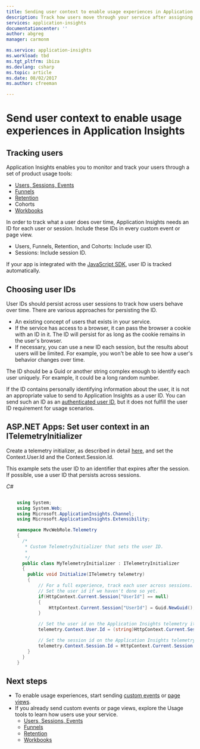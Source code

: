 ```yaml
---
title: Sending user context to enable usage experiences in Application Insights | Microsoft Docs
description: Track how users move through your service after assigning each of them a unique, persistent id string in Application Insights.
services: application-insights
documentationcenter: ''
author: abgreg
manager: carmonm

ms.service: application-insights
ms.workload: tbd
ms.tgt_pltfrm: ibiza
ms.devlang: csharp
ms.topic: article
ms.date: 08/02/2017
ms.author: cfreeman

---
```

#  Send user context to enable usage experiences in Application Insights

## Tracking users

Application Insights enables you to monitor and track your users through a set of product usage tools: 
* [Users, Sessions, Events](https://docs.microsoft.com/azure/application-insights/app-insights-usage-segmentation)
* [Funnels](https://docs.microsoft.com/azure/application-insights/usage-funnels)
* [Retention](https://docs.microsoft.com/azure/application-insights/app-insights-usage-retention)
* Cohorts
* [Workbooks](https://docs.microsoft.com/azure/application-insights/app-insights-usage-workbooks)

In order to track what a user does over time, Application Insights needs an ID for each user or session. Include these IDs in every custom event or page view.
- Users, Funnels, Retention, and Cohorts: Include user ID.
- Sessions: Include session ID.

If your app is integrated with the [JavaScript SDK](https://docs.microsoft.com/azure/application-insights/app-insights-javascript#set-up-application-insights-for-your-web-page), user ID is tracked automatically.

## Choosing user IDs

User IDs should persist across user sessions to track how users behave over time. There are various approaches for persisting the ID.
- An existing concept of users that exists in your service.
- If the service has access to a browser, it can pass the browser a cookie with an ID in it. The ID will persist for as long as the cookie remains in the user's browser.
- If necessary, you can use a new ID each session, but the results about users will be limited. For example, you won't be able to see how a user's behavior changes over time.

The ID should be a Guid or another string complex enough to identify each user uniquely. For example, it could be a long random number.

If the ID contains personally identifying information about the user, it is not an appropriate value to send to Application Insights as a user ID. You can send such an ID as an [authenticated user ID](https://docs.microsoft.com/azure/application-insights/app-insights-api-custom-events-metrics#authenticated-users), but it does not fulfill the user ID requirement for usage scenarios.

## ASP.NET Apps: Set user context in an ITelemetryInitializer

Create a telemetry initializer, as described in detail [here](https://docs.microsoft.com/azure/application-insights/app-insights-api-filtering-sampling#add-properties-itelemetryinitializer), and set the Context.User.Id and the Context.Session.Id.

This example sets the user ID to an identifier that expires after the session. If possible, use a user ID that persists across sessions.

*C#*

```C#

    using System;
    using System.Web;
    using Microsoft.ApplicationInsights.Channel;
    using Microsoft.ApplicationInsights.Extensibility;

    namespace MvcWebRole.Telemetry
    {
      /*
       * Custom TelemetryInitializer that sets the user ID.
       *
       */
      public class MyTelemetryInitializer : ITelemetryInitializer
      {
        public void Initialize(ITelemetry telemetry)
        {
            // For a full experience, track each user across sessions. For an incomplete view of user behavior within a session, store user id on the HttpContext Session.
            // Set the user id if we haven't done so yet.
            if(HttpContext.Current.Session["UserId"] == null)
            {
                HttpContext.Current.Session["UserId"] = Guid.NewGuid();
            }

            // Set the user id on the Application Insights telemetry item.
            telemetry.Context.User.Id = (string)HttpContext.Current.Session["UserId"];

            // Set the session id on the Application Insights telemetry item.
            telemetry.Context.Session.Id = HttpContext.Current.Session.SessionID;
        }
      }
    }
```

## Next steps
- To enable usage experiences, start sending [custom events](https://docs.microsoft.com/en-us/azure/application-insights/app-insights-api-custom-events-metrics#trackevent) or [page views](https://docs.microsoft.com/azure/application-insights/app-insights-api-custom-events-metrics#page-views).
- If you already send custom events or page views, explore the Usage tools to learn how users use your service.
    - [Users, Sessions, Events](https://docs.microsoft.com/azure/application-insights/app-insights-usage-segmentation)
    - [Funnels](https://docs.microsoft.com/azure/application-insights/usage-funnels)
    - [Retention](https://docs.microsoft.com/azure/application-insights/app-insights-usage-retention)
    - [Workbooks](https://docs.microsoft.com/azure/application-insights/app-insights-usage-workbooks)